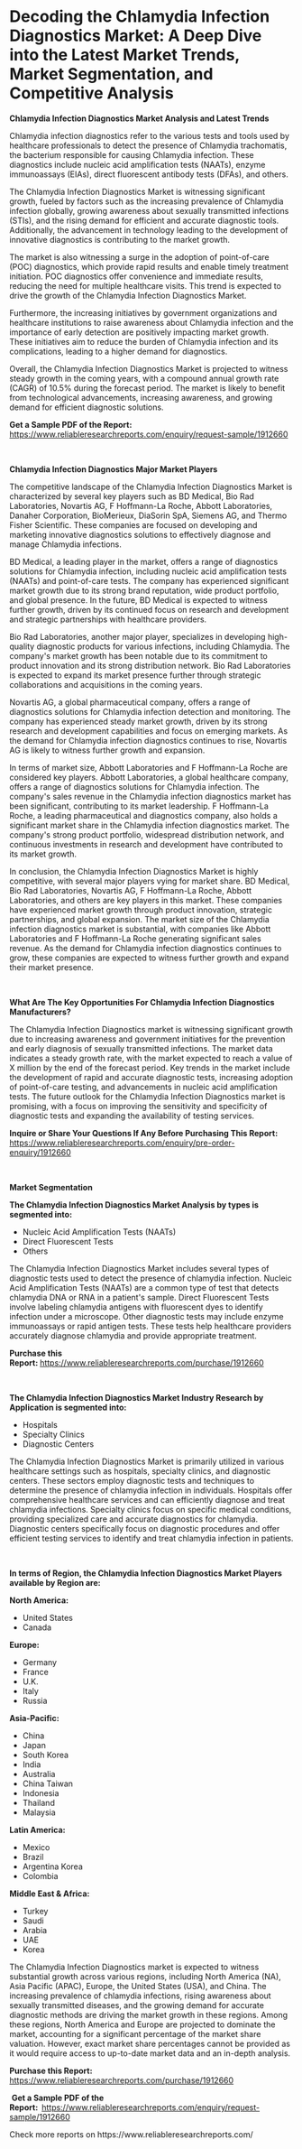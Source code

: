 <p><h1>Decoding the Chlamydia Infection Diagnostics Market: A Deep Dive into the Latest Market Trends, Market Segmentation, and Competitive Analysis</h1></p><p><strong>Chlamydia Infection Diagnostics Market Analysis and Latest Trends</strong></p>
<p><p>Chlamydia infection diagnostics refer to the various tests and tools used by healthcare professionals to detect the presence of Chlamydia trachomatis, the bacterium responsible for causing Chlamydia infection. These diagnostics include nucleic acid amplification tests (NAATs), enzyme immunoassays (EIAs), direct fluorescent antibody tests (DFAs), and others.</p><p>The Chlamydia Infection Diagnostics Market is witnessing significant growth, fueled by factors such as the increasing prevalence of Chlamydia infection globally, growing awareness about sexually transmitted infections (STIs), and the rising demand for efficient and accurate diagnostic tools. Additionally, the advancement in technology leading to the development of innovative diagnostics is contributing to the market growth.</p><p>The market is also witnessing a surge in the adoption of point-of-care (POC) diagnostics, which provide rapid results and enable timely treatment initiation. POC diagnostics offer convenience and immediate results, reducing the need for multiple healthcare visits. This trend is expected to drive the growth of the Chlamydia Infection Diagnostics Market.</p><p>Furthermore, the increasing initiatives by government organizations and healthcare institutions to raise awareness about Chlamydia infection and the importance of early detection are positively impacting market growth. These initiatives aim to reduce the burden of Chlamydia infection and its complications, leading to a higher demand for diagnostics.</p><p>Overall, the Chlamydia Infection Diagnostics Market is projected to witness steady growth in the coming years, with a compound annual growth rate (CAGR) of 10.5% during the forecast period. The market is likely to benefit from technological advancements, increasing awareness, and growing demand for efficient diagnostic solutions.</p></p>
<p><strong>Get a Sample PDF of the Report:&nbsp;</strong> <a href="https://www.reliableresearchreports.com/enquiry/request-sample/1912660">https://www.reliableresearchreports.com/enquiry/request-sample/1912660</a></p>
<p>&nbsp;</p>
<p><strong>Chlamydia Infection Diagnostics Major Market Players</strong></p>
<p><p>The competitive landscape of the Chlamydia Infection Diagnostics Market is characterized by several key players such as BD Medical, Bio Rad Laboratories, Novartis AG, F Hoffmann-La Roche, Abbott Laboratories, Danaher Corporation, BioMerieux, DiaSorin SpA, Siemens AG, and Thermo Fisher Scientific. These companies are focused on developing and marketing innovative diagnostics solutions to effectively diagnose and manage Chlamydia infections.</p><p>BD Medical, a leading player in the market, offers a range of diagnostics solutions for Chlamydia infection, including nucleic acid amplification tests (NAATs) and point-of-care tests. The company has experienced significant market growth due to its strong brand reputation, wide product portfolio, and global presence. In the future, BD Medical is expected to witness further growth, driven by its continued focus on research and development and strategic partnerships with healthcare providers.</p><p>Bio Rad Laboratories, another major player, specializes in developing high-quality diagnostic products for various infections, including Chlamydia. The company's market growth has been notable due to its commitment to product innovation and its strong distribution network. Bio Rad Laboratories is expected to expand its market presence further through strategic collaborations and acquisitions in the coming years.</p><p>Novartis AG, a global pharmaceutical company, offers a range of diagnostics solutions for Chlamydia infection detection and monitoring. The company has experienced steady market growth, driven by its strong research and development capabilities and focus on emerging markets. As the demand for Chlamydia infection diagnostics continues to rise, Novartis AG is likely to witness further growth and expansion.</p><p>In terms of market size, Abbott Laboratories and F Hoffmann-La Roche are considered key players. Abbott Laboratories, a global healthcare company, offers a range of diagnostics solutions for Chlamydia infection. The company's sales revenue in the Chlamydia infection diagnostics market has been significant, contributing to its market leadership. F Hoffmann-La Roche, a leading pharmaceutical and diagnostics company, also holds a significant market share in the Chlamydia infection diagnostics market. The company's strong product portfolio, widespread distribution network, and continuous investments in research and development have contributed to its market growth.</p><p>In conclusion, the Chlamydia Infection Diagnostics Market is highly competitive, with several major players vying for market share. BD Medical, Bio Rad Laboratories, Novartis AG, F Hoffmann-La Roche, Abbott Laboratories, and others are key players in this market. These companies have experienced market growth through product innovation, strategic partnerships, and global expansion. The market size of the Chlamydia infection diagnostics market is substantial, with companies like Abbott Laboratories and F Hoffmann-La Roche generating significant sales revenue. As the demand for Chlamydia infection diagnostics continues to grow, these companies are expected to witness further growth and expand their market presence.</p></p>
<p>&nbsp;</p>
<p><strong>What Are The Key Opportunities For Chlamydia Infection Diagnostics Manufacturers?</strong></p>
<p><p>The Chlamydia Infection Diagnostics market is witnessing significant growth due to increasing awareness and government initiatives for the prevention and early diagnosis of sexually transmitted infections. The market data indicates a steady growth rate, with the market expected to reach a value of X million by the end of the forecast period. Key trends in the market include the development of rapid and accurate diagnostic tests, increasing adoption of point-of-care testing, and advancements in nucleic acid amplification tests. The future outlook for the Chlamydia Infection Diagnostics market is promising, with a focus on improving the sensitivity and specificity of diagnostic tests and expanding the availability of testing services.</p></p>
<p><strong>Inquire or Share Your Questions If Any Before Purchasing This Report:</strong> <a href="https://www.reliableresearchreports.com/enquiry/pre-order-enquiry/1912660">https://www.reliableresearchreports.com/enquiry/pre-order-enquiry/1912660</a></p>
<p>&nbsp;</p>
<p><strong>Market Segmentation</strong></p>
<p><strong>The Chlamydia Infection Diagnostics Market Analysis by types is segmented into:</strong></p>
<p><ul><li>Nucleic Acid Amplification Tests (NAATs)</li><li>Direct Fluorescent Tests</li><li>Others</li></ul></p>
<p><p>The Chlamydia Infection Diagnostics Market includes several types of diagnostic tests used to detect the presence of chlamydia infection. Nucleic Acid Amplification Tests (NAATs) are a common type of test that detects chlamydia DNA or RNA in a patient's sample. Direct Fluorescent Tests involve labeling chlamydia antigens with fluorescent dyes to identify infection under a microscope. Other diagnostic tests may include enzyme immunoassays or rapid antigen tests. These tests help healthcare providers accurately diagnose chlamydia and provide appropriate treatment.</p></p>
<p><strong>Purchase this Report:&nbsp;</strong><a href="https://www.reliableresearchreports.com/purchase/1912660">https://www.reliableresearchreports.com/purchase/1912660</a></p>
<p>&nbsp;</p>
<p><strong>The Chlamydia Infection Diagnostics Market Industry Research by Application is segmented into:</strong></p>
<p><ul><li>Hospitals</li><li>Specialty Clinics</li><li>Diagnostic Centers</li></ul></p>
<p><p>The Chlamydia Infection Diagnostics Market is primarily utilized in various healthcare settings such as hospitals, specialty clinics, and diagnostic centers. These sectors employ diagnostic tests and techniques to determine the presence of chlamydia infection in individuals. Hospitals offer comprehensive healthcare services and can efficiently diagnose and treat chlamydia infections. Specialty clinics focus on specific medical conditions, providing specialized care and accurate diagnostics for chlamydia. Diagnostic centers specifically focus on diagnostic procedures and offer efficient testing services to identify and treat chlamydia infection in patients.</p></p>
<p>&nbsp;</p>
<p><strong>In terms of Region, the Chlamydia Infection Diagnostics Market Players available by Region are:</strong></p>
<p>
    <p> <strong> North America: </strong>
        <ul>
            <li>United States</li>
            <li>Canada</li>
        </ul>
        </p> 
    <p> <strong> Europe: </strong>
        <ul>
            <li>Germany</li>
            <li>France</li>
            <li>U.K.</li>
            <li>Italy</li>
            <li>Russia</li>
        </ul>
        </p> 
    <p> <strong> Asia-Pacific: </strong>
        <ul>
            <li>China</li>
            <li>Japan</li>
            <li>South Korea</li>
            <li>India</li>
            <li>Australia</li>
            <li>China Taiwan</li>
            <li>Indonesia</li>
            <li>Thailand</li>
            <li>Malaysia</li>
        </ul>
        </p> 
    <p> <strong> Latin America: </strong>
        <ul>
            <li>Mexico</li>
            <li>Brazil</li>
            <li>Argentina Korea</li>
            <li>Colombia</li>
        </ul>
        </p> 
    <p> <strong> Middle East & Africa: </strong>
        <ul>
            <li>Turkey</li>
            <li>Saudi</li>
            <li>Arabia</li>
            <li>UAE</li>
            <li>Korea</li>
        </ul>
    </p>
    </p>
<p><p>The Chlamydia Infection Diagnostics market is expected to witness substantial growth across various regions, including North America (NA), Asia Pacific (APAC), Europe, the United States (USA), and China. The increasing prevalence of chlamydia infections, rising awareness about sexually transmitted diseases, and the growing demand for accurate diagnostic methods are driving the market growth in these regions. Among these regions, North America and Europe are projected to dominate the market, accounting for a significant percentage of the market share valuation. However, exact market share percentages cannot be provided as it would require access to up-to-date market data and an in-depth analysis.</p></p>
<p><strong>Purchase this Report: </strong><a href="https://www.reliableresearchreports.com/purchase/1912660">https://www.reliableresearchreports.com/purchase/1912660</a></p>
<p>&nbsp;<strong>Get a Sample PDF of the Report:&nbsp;&nbsp;</strong><a href="https://www.reliableresearchreports.com/enquiry/request-sample/1912660">https://www.reliableresearchreports.com/enquiry/request-sample/1912660</a></p>
<p><strong></strong></p>
<p>Check more reports on https://www.reliableresearchreports.com/</p>